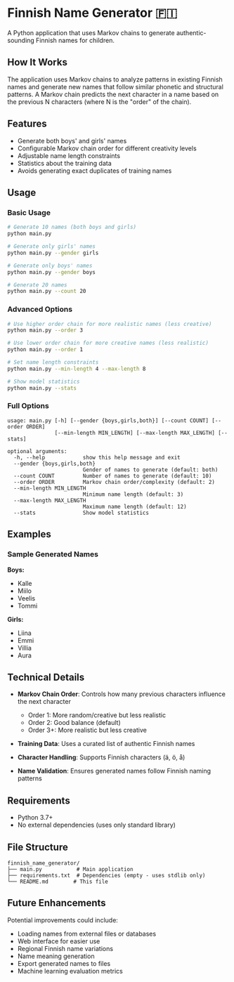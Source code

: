 # Finnish Name Generator 🇫🇮

A Python application that uses Markov chains to generate authentic-sounding Finnish names for children.

## How It Works

The application uses Markov chains to analyze patterns in existing Finnish names and generate new names that follow similar phonetic and structural patterns. A Markov chain predicts the next character in a name based on the previous N characters (where N is the "order" of the chain).

## Features

- Generate both boys' and girls' names
- Configurable Markov chain order for different creativity levels
- Adjustable name length constraints
- Statistics about the training data
- Avoids generating exact duplicates of training names

## Usage

### Basic Usage

```bash
# Generate 10 names (both boys and girls)
python main.py

# Generate only girls' names
python main.py --gender girls

# Generate only boys' names  
python main.py --gender boys

# Generate 20 names
python main.py --count 20
```

### Advanced Options

```bash
# Use higher order chain for more realistic names (less creative)
python main.py --order 3

# Use lower order chain for more creative names (less realistic)
python main.py --order 1

# Set name length constraints
python main.py --min-length 4 --max-length 8

# Show model statistics
python main.py --stats
```

### Full Options

```
usage: main.py [-h] [--gender {boys,girls,both}] [--count COUNT] [--order ORDER]
               [--min-length MIN_LENGTH] [--max-length MAX_LENGTH] [--stats]

optional arguments:
  -h, --help            show this help message and exit
  --gender {boys,girls,both}
                        Gender of names to generate (default: both)
  --count COUNT         Number of names to generate (default: 10)
  --order ORDER         Markov chain order/complexity (default: 2)
  --min-length MIN_LENGTH
                        Minimum name length (default: 3)
  --max-length MAX_LENGTH
                        Maximum name length (default: 12)
  --stats               Show model statistics
```

## Examples

### Sample Generated Names

**Boys:**
- Kalle
- Miilo
- Veelis
- Tommi

**Girls:**
- Liina
- Emmi
- Villia
- Aura

## Technical Details

- **Markov Chain Order**: Controls how many previous characters influence the next character
  - Order 1: More random/creative but less realistic
  - Order 2: Good balance (default)
  - Order 3+: More realistic but less creative
  
- **Training Data**: Uses a curated list of authentic Finnish names
- **Character Handling**: Supports Finnish characters (ä, ö, å)
- **Name Validation**: Ensures generated names follow Finnish naming patterns

## Requirements

- Python 3.7+
- No external dependencies (uses only standard library)

## File Structure

```
finnish_name_generator/
├── main.py           # Main application
├── requirements.txt  # Dependencies (empty - uses stdlib only)
└── README.md        # This file
```

## Future Enhancements

Potential improvements could include:
- Loading names from external files or databases
- Web interface for easier use
- Regional Finnish name variations
- Name meaning generation
- Export generated names to files
- Machine learning evaluation metrics
